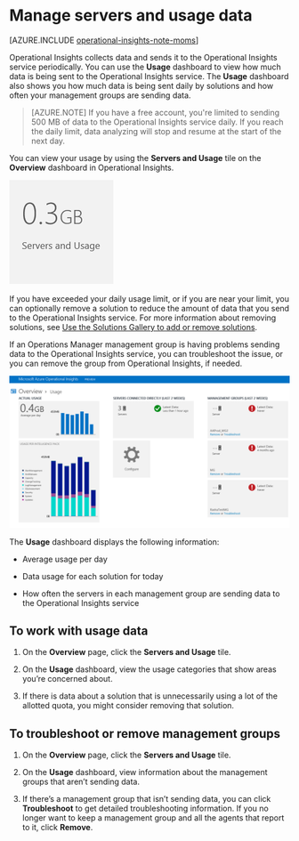 <properties
   pageTitle="Manage servers and usage data"
   description="Learn about how much data is sent to the Operational Insights service from your servers"
   services="operational-insights"
   documentationCenter=""
   authors="bandersmsft"
   manager="jwhit"
   editor="tysonn" />
<tags
   ms.service="operational-insights"
   ms.devlang="na"
   ms.topic="article"
   ms.tgt_pltfrm="na"
   ms.workload="na"
   ms.date="05/11/2015"
   ms.author="banders" />

# Manage servers and usage data

[AZURE.INCLUDE [operational-insights-note-moms](../includes/operational-insights-note-moms.md)]

Operational Insights collects data and sends it to the Operational Insights service periodically.  You can use the **Usage** dashboard to view how much data is being sent to the Operational Insights service. The **Usage** dashboard also shows you how much data is being sent daily by solutions and how often your management groups are sending data.

>[AZURE.NOTE] If you have a free account, you're limited to sending 500 MB of data to the Operational Insights service daily. If you reach the daily limit, data analyzing will stop and resume at the start of the next day.

You can view your usage by using the **Servers and Usage** tile on the **Overview** dashboard in Operational Insights.

![image of Servers and Usage tile](./media/operational-insights-usage/overview-servers-usage.png)

If you have exceeded your daily usage limit, or if you are near your limit, you can optionally remove a solution to reduce the amount of data that you send to the Operational Insights service. For more information about removing solutions, see [Use the Solutions Gallery to add or remove solutions](operational-insights-add-solution.md).

If an Operations Manager management group is having problems sending data to the Operational Insights service, you can troubleshoot the issue, or you can remove the group from Operational Insights, if needed.

![image of Usage dashboard](./media/operational-insights-usage/usage-dash.png)

The **Usage** dashboard displays the following information:

- Average usage per day

- Data usage for each solution for today

- How often the servers in each management group are sending data to the Operational Insights service

## To work with usage data

1. On the **Overview** page, click the **Servers and Usage** tile.

2. On the **Usage** dashboard, view the usage categories that show areas you’re concerned about.

3. If there is data about a solution that is unnecessarily using a lot of the allotted quota, you might consider removing that solution.

## To troubleshoot or remove management groups

1. On the **Overview** page, click the **Servers and Usage** tile.

2. On the **Usage** dashboard, view information about the management groups that aren’t sending data.

3. If there’s a management group that isn’t sending data, you can click **Troubleshoot** to get detailed troubleshooting information. If you no longer want to keep a management group and all the agents that report to it, click **Remove**.
